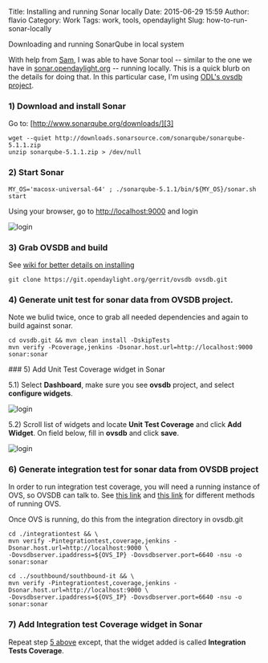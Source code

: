 Title: Installing and running Sonar locally
Date: 2015-06-29 15:59
Author: flavio
Category: Work
Tags: work, tools, opendaylight
Slug: how-to-run-sonar-locally

Downloading and running SonarQube in local system

<!--more-->

With help from [Sam][1], I was able to have Sonar tool -- similar to the one
we have in [sonar.opendaylight.org][2] -- running locally. This is a quick
blurb on the details for doing that. In this particular case, I'm using
[ODL's ovsdb project][ovsdb].

### 1) Download and install Sonar

Go to: [http://www.sonarqube.org/downloads/][3]

    wget --quiet http://downloads.sonarsource.com/sonarqube/sonarqube-5.1.1.zip
    unzip sonarqube-5.1.1.zip > /dev/null

### 2) Start Sonar

    MY_OS='macosx-universal-64' ; ./sonarqube-5.1.1/bin/${MY_OS}/sonar.sh start

Using your browser, go to [http://localhost:9000][4] and login

![login](|filename|/images/sonar-login.jpg)

### 3) Grab OVSDB and build

See [wiki for better details on installing][5]

    git clone https://git.opendaylight.org/gerrit/ovsdb ovsdb.git

### 4) Generate unit test for sonar data from OVSDB project.
Note we bulid twice, once to grab all needed dependencies and again to build against sonar.

    cd ovsdb.git && mvn clean install -DskipTests
    mvn verify -Pcoverage,jenkins -Dsonar.host.url=http://localhost:9000 sonar:sonar

<span id=add_unit_test_coverage_widget_in_sonar />
### 5) Add Unit Test Coverage widget in Sonar

5.1) Select **Dashboard**, make sure you see **ovsdb** project, and select **configure widgets**.

![login](|filename|/images/sonar-config-widget.jpg)

5.2) Scroll list of widgets and locate **Unit Test Coverage** and click **Add Widget**. On field below, fill in **ovsdb** and click **save**.

![login](|filename|/images/sonar-config-widget-unit-test.jpg)

### 6) Generate integration test for sonar data from OVSDB project

In order to run integration test coverage, you will need a running instance of OVS,
so OVSDB can talk to. See [this link][6] and [this link][7] for different methods of running OVS.

Once OVS is running, do this from the integration directory in ovsdb.git

    cd ./integrationtest && \
    mvn verify -Pintegrationtest,coverage,jenkins -Dsonar.host.url=http://localhost:9000 \
    -Dovsdbserver.ipaddress=${OVS_IP} -Dovsdbserver.port=6640 -nsu -o sonar:sonar 

    cd ../southbound/southbound-it && \
    mvn verify -Pintegrationtest,coverage,jenkins -Dsonar.host.url=http://localhost:9000 \
    -Dovsdbserver.ipaddress=${OVS_IP} -Dovsdbserver.port=6640 -nsu -o sonar:sonar 

### 7) Add Integration test Coverage widget in Sonar

Repeat step [5 above](#add_unit_test_coverage_widget_in_sonar) except, that the widget added is called **Integration Tests Coverage**.


  [ovsdb]: https://wiki.opendaylight.org/view/OVSDB_Integration:Main "Open vSwitch Database Integration"
  [1]: https://trello.com/c/lPff5MP3/31-investigate-method-to-run-sonar-from-command-line-and-interpret-results "Run sonar from command line and interpret results"
  [2]: https://sonar.opendaylight.org/ "Opendaylight Sonar"
  [3]: http://www.sonarqube.org/downloads/ "Sonar Download"
  [4]: http://localhost:9000
  [5]: https://wiki.opendaylight.org/view/OVSDB:Installation_Guide "OVSDB Install"
  [6]: https://github.com/flavio-fernandes/docker-ovs "Userspace Open vSwitch containers"
  [7]: https://wiki.opendaylight.org/view/OVSDB_Integration:Mininet_OVSDB_Tutorial "Running mininet"

